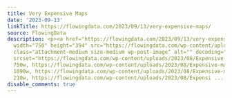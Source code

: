 ```yaml
---
title: Very Expensive Maps
date: '2023-09-13'
linkTitle: https://flowingdata.com/2023/09/13/very-expensive-maps/
source: FlowingData
description: <p><a href="https://flowingdata.com/2023/09/13/very-expensive-maps/"><img
  width="750" height="394" src="https://flowingdata.com/wp-content/uploads/2023/08/Expensive-maps-750x394.png"
  class="attachment-medium size-medium wp-post-image" alt="" decoding="async" fetchpriority="high"
  srcset="https://flowingdata.com/wp-content/uploads/2023/08/Expensive-maps-750x394.png
  750w, https://flowingdata.com/wp-content/uploads/2023/08/Expensive-maps-1090x572.png
  1090w, https://flowingdata.com/wp-content/uploads/2023/08/Expensive-maps-210x110.png
  210w, https://flowingdata.com/wp-content/uploads/2023/08/Expensi ...
disable_comments: true
---
```

<p><a href="https://flowingdata.com/2023/09/13/very-expensive-maps/"><img width="750" height="394" src="https://flowingdata.com/wp-content/uploads/2023/08/Expensive-maps-750x394.png" class="attachment-medium size-medium wp-post-image" alt="" decoding="async" fetchpriority="high" srcset="https://flowingdata.com/wp-content/uploads/2023/08/Expensive-maps-750x394.png 750w, https://flowingdata.com/wp-content/uploads/2023/08/Expensive-maps-1090x572.png 1090w, https://flowingdata.com/wp-content/uploads/2023/08/Expensive-maps-210x110.png 210w, https://flowingdata.com/wp-content/uploads/2023/08/Expensi ...